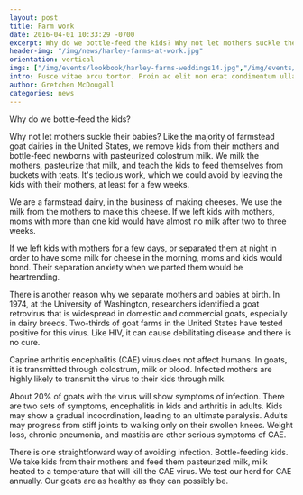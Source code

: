 ```yaml
---
layout: post
title: Farm work
date: 2016-04-01 10:33:29 -0700
excerpt: Why do we bottle-feed the kids? Why not let mothers suckle their babies? Like the majority of farmstead goat dairies in the United States, we remove kids from their mothers and bottle-feed newborns with pasteurized colostrum milk. We milk the mothers, pasteurize that milk, and teach the kids to feed themselves from buckets with teats. It's tedious work, which we could avoid by leaving the kids with their mothers, at least for a few weeks.
header-img: "/img/news/harley-farms-at-work.jpg"
orientation: vertical
imgs: ["/img/events/lookbook/harley-farms-weddings14.jpg","/img/events/lookbook/harley-farms-weddings15.jpg","/img/events/lookbook/harley-farms-weddings18.jpg"]
intro: Fusce vitae arcu tortor. Proin ac elit non erat condimentum ullamcorper! Suspendisse lectus odio, tincidunt vel venenatis sit amet, elementum vel tortor. Etiam ac aliquet nibh. Fusce vitae arcu tortor. Proin ac elit non erat condimentum ullamcorper! Suspendisse lectus odio. Arcu tortor. Proin ac elit non erat condimentum ullamcorper! Suspendisse lectus odio.
author: Gretchen McDougall
categories: news
---
```

Why do we bottle-feed the kids?

Why not let mothers suckle their babies? Like the majority of farmstead goat dairies in the United States, we remove kids from their mothers and bottle-feed newborns with pasteurized colostrum milk. We milk the mothers, pasteurize that milk, and teach the kids to feed themselves from buckets with teats. It's tedious work, which we could avoid by leaving the kids with their mothers, at least for a few weeks.

We are a farmstead dairy, in the business of making cheeses. We use the milk from the mothers to make this cheese. If we left kids with mothers, moms with more than one kid would have almost no milk after two to three weeks.

If we left kids with mothers for a few days, or separated them at night in order to have some milk for cheese in the morning, moms and kids would bond. Their separation anxiety when we parted them would be heartrending.

There is another reason why we separate mothers and babies at birth. In 1974, at the University of Washington, researchers identified a goat retrovirus that is widespread in domestic and commercial goats, especially in dairy breeds. Two-thirds of goat farms in the United States have tested positive for this virus. Like HIV, it can cause debilitating disease and there is no cure.

Caprine arthritis encephalitis (CAE) virus does not affect humans. In goats, it is transmitted through colostrum, milk or blood. Infected mothers are highly likely to transmit the virus to their kids through milk.

About 20% of goats with the virus will show symptoms of infection. There are two sets of symptoms, encephalitis in kids and arthritis in adults. Kids may show a gradual incoordination, leading to an ultimate paralysis. Adults may progress from stiff joints to walking only on their swollen knees. Weight loss, chronic pneumonia, and mastitis are other serious symptoms of CAE.

There is one straightforward way of avoiding infection. Bottle-feeding kids. We take kids from their mothers and feed them pasteurized milk, milk heated to a temperature that will kill the CAE virus. We test our herd for CAE annually. Our goats are as healthy as they can possibly be.